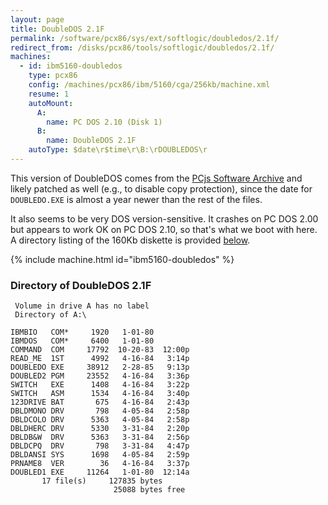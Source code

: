 ```yaml
---
layout: page
title: DoubleDOS 2.1F
permalink: /software/pcx86/sys/ext/softlogic/doubledos/2.1f/
redirect_from: /disks/pcx86/tools/softlogic/doubledos/2.1f/
machines:
  - id: ibm5160-doubledos
    type: pcx86
    config: /machines/pcx86/ibm/5160/cga/256kb/machine.xml
    resume: 1
    autoMount:
      A:
        name: PC DOS 2.10 (Disk 1)
      B:
        name: DoubleDOS 2.1F
    autoType: $date\r$time\r\B:\rDOUBLEDOS\r
---
```


This version of DoubleDOS comes from the [PCjs Software Archive](/software/pcjs/) and likely patched as well (e.g.,
to disable copy protection), since the date for `DOUBLEDO.EXE` is almost a year newer than the rest of the files.

It also seems to be very DOS version-sensitive.  It crashes on PC DOS 2.00 but appears to work OK on PC DOS 2.10, so
that's what we boot with here.  A directory listing of the 160Kb diskette is provided [below](#directory-of-doubledos-21f).

{% include machine.html id="ibm5160-doubledos" %}

### Directory of DoubleDOS 2.1F

     Volume in drive A has no label
     Directory of A:\

    IBMBIO   COM*     1920   1-01-80
    IBMDOS   COM*     6400   1-01-80
    COMMAND  COM     17792  10-20-83  12:00p
    READ_ME  1ST      4992   4-16-84   3:14p
    DOUBLEDO EXE     38912   2-28-85   9:13p
    DOUBLED2 PGM     23552   4-16-84   3:36p
    SWITCH   EXE      1408   4-16-84   3:22p
    SWITCH   ASM      1534   4-16-84   3:40p
    123DRIVE BAT       675   4-16-84   2:43p
    DBLDMONO DRV       798   4-05-84   2:58p
    DBLDCOLO DRV      5363   4-05-84   2:58p
    DBLDHERC DRV      5330   3-31-84   2:20p
    DBLDB&W  DRV      5363   3-31-84   2:56p
    DBLDCPQ  DRV       798   3-31-84   4:47p
    DBLDANSI SYS      1698   4-05-84   2:59p
    PRNAME8  VER        36   4-16-84   3:37p
    DOUBLED1 EXE     11264   1-01-80  12:14a
           17 file(s)     127835 bytes
                           25088 bytes free
